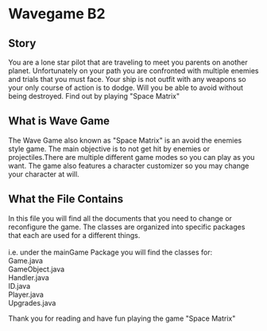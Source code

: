 # Wavegame B2

<h2>Story</h2>
<p>
You are a lone star pilot that are traveling to meet you parents on another planet. Unfortunately on your path you are confronted with multiple enemies and trials that you must face. Your ship is not outfit with any weapons so your only course of action is to dodge. Will you be able to avoid without being destroyed. Find out by playing "Space Matrix"
</p>


<h2>What is Wave Game</h2>
<p>
The Wave Game also known as "Space Matrix" is an avoid the enemies style game. The main objective is to not get hit by enemies or projectiles.There are multiple different game modes so you can play as you want. The game also features a character customizer so you may change your character at will.
</p> 


<h2>What the File Contains </h2>
<p>
In this file you will find all the documents that you need to change or reconfigure the game. The classes are organized into specific packages that each are used for a different things.
<br>
<br>
i.e. under the mainGame Package you will find the classes for:
<br>Game.java
<br>GameObject.java
<br>Handler.java
<br>ID.java
<br>Player.java
<br>Upgrades.java
</p>

<p>
Thank you for reading and have fun playing the game "Space Matrix"
</p>




